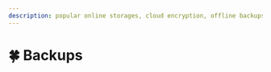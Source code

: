 ```yaml
---
description: popular online storages, cloud encryption, offline backups with encryption
---
```


# 🍀 Backups

